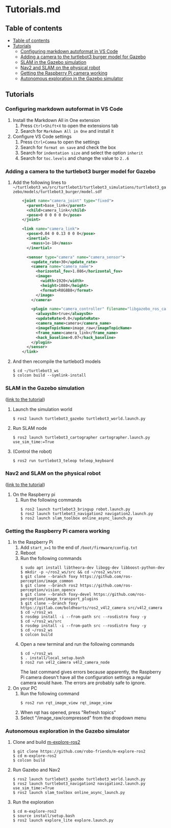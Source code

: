 # Tutorials.md

## Table of contents
- [Table of contents](#table-of-contents)
- [Tutorials](#tutorials)
    - [Configuring markdown autoformat in VS Code](#configuring-markdown-autoformat-in-vs-code)
    - [Adding a camera to the turtlebot3 burger model for Gazebo](#adding-a-camera-to-the-turtlebot3-burger-model-for-gazebo)
    - [SLAM in the Gazebo simulation](#slam-in-the-gazebo-simulation)
    - [Nav2 and SLAM on the physical robot](#nav2-and-slam-on-the-physical-robot)
    - [Getting the Raspberry Pi camera working](#getting-the-raspberry-pi-camera-working)
    - [Autonomous exploration in the Gazebo simulator](#autonomous-exploration-in-the-gazebo-simulator)

## Tutorials
### Configuring markdown autoformat in VS Code
1. Install the Markdown All in One extension
    1. Press `Ctrl+Shift+X` to open the extensions tab
    2. Search for `Markdown All in One` and install it
2. Configure VS Code settings
    1. Press `Ctrl+Comma` to open the settings
    2. Search for `format on save` and check the box
    3. Search for `indentation size` and select the option `inherit`
    4. Search for `toc.levels` and change the value to `2..6`

### Adding a camera to the turtlebot3 burger model for Gazebo
1. Add the following lines to `~/turtlebot3_ws/src/turtlebot3/turtlebot3_simulations/turtlebot3_gazebo/models/turtlebot3_burger/model.sdf`
    ```xml
        <joint name="camera_joint" type="fixed">
          <parent>base_link</parent>
          <child>camera_link</child>
          <pose>0 0 0 0 0 0</pose>
        </joint>

        <link name="camera_link">
          <pose>0.04 0 0.13 0 0 0</pose>
          <inertial>
            <mass>1e-18</mass>
          </inertial>

          <sensor type="camera" name="camera_sensor">
            <update_rate>30</update_rate>
            <camera name="camera_name">
              <horizontal_fov>1.086</horizontal_fov>
              <image>
                <width>1920</width>
                <height>1080</height>
                <format>R8G8B8</format>
              </image>
            </camera>

            <plugin name="camera_controller" filename="libgazebo_ros_camera.so">
              <alwaysOn>true</alwaysOn>
              <updateRate>0.0</updateRate>
              <camera_name>camera</camera_name>
              <imageTopicName>image_raw</imageTopicName>
              <frame_name>camera_link</frame_name>
              <hack_baseline>0.07</hack_baseline>
            </plugin>
          </sensor>
        </link>
    ```
2. And then recompile the turtlebot3 models
    ```
    $ cd ~/turtlebot3_ws
    $ colcon build --symlink-install
    ```

### SLAM in the Gazebo simulation
([link to the tutorial](https://emanual.robotis.com/docs/en/platform/turtlebot3/slam_simulation/))
1. Launch the simulation world
    ```
    $ ros2 launch turtlebot3_gazebo turtlebot3_world.launch.py
    ```
2. Run SLAM node
    ```
    $ ros2 launch turtlebot3_cartographer cartographer.launch.py use_sim_time:=True
    ```
3. (Control the robot)
    ```
    $ ros2 run turtlebot3_teleop teleop_keyboard
    ```

### Nav2 and SLAM on the physical robot
([link to the tutorial](https://navigation.ros.org/tutorials/docs/navigation2_with_slam.html))
1. On the Raspberry pi
    1. Run the following commands 
        ```
        $ ros2 launch turtlebot3_bringup robot.launch.py
        $ ros2 launch turtlebot3_navigation2 navigation2.launch.py
        $ ros2 launch slam_toolbox online_async_launch.py
        ```

### Getting the Raspberry Pi camera working
1. In the Raspberry Pi
    1. Add `start_x=1` to the end of `/boot/firmware/config.txt`
    2. Reboot
    3. Run the following commands
        ```
        $ sudo apt install libtheora-dev libogg-dev libboost-python-dev
        $ mkdir -p ~/ros2_ws/src && cd ~/ros2_ws/src
        $ git clone --branch foxy https://github.com/ros-perception/image_common
        $ git clone --branch ros2 https://github.com/ros-perception/vision_opencv
        $ git clone --branch foxy-devel https://github.com/ros-perception/image_transport_plugins
        $ git clone --branch foxy https://gitlab.com/boldhearts/ros2_v4l2_camera src/v4l2_camera
        $ cd ~/ros2_ws
        $ rosdep install -i --from-path src --rosdistro foxy -y
        $ cd ~/ros2_ws/src
        $ rosdep install -i --from-path src --rosdistro foxy -y
        $ cd ~/ros2_ws
        $ colcon build
        ```
    4. Open a new terminal and run the following commands
        ```
        $ cd ~/ros2_ws
        $ . install/local_setup.bash
        $ ros2 run v4l2_camera v4l2_camera_node
        ```
        The last command gives errors because apparently, the Raspberry Pi camera doesn't have all the configuration settings a regular camera would have. The errors are probably safe to ignore.
2.  On your PC
    1.  Run the following command
        ```
        $ ros2 run rqt_image_view rqt_image_view
        ```
    2.  When rqt has opened, press "Refresh topics"
    3.  Select "/image_raw/compressed" from the dropdown menu 

### Autonomous exploration in the Gazebo simulator
1. Clone and build [m-explore-ros2](https://github.com/robo-friends/m-explore-ros2)
    ```
    $ git clone https://github.com/robo-friends/m-explore-ros2
    $ cd m-explore-ros2
    $ colcon build
    ```
2. Run Gazebo and Nav2
    ```
    $ ros2 launch turtlebot3_gazebo turtlebot3_world.launch.py
    $ ros2 launch turtlebot3_navigation2 navigation2.launch.py use_sim_time:=True
    $ ros2 launch slam_toolbox online_async_launch.py
    ```
3. Run the exploration
    ```
    $ cd m-explore-ros2
    $ source install/setup.bash
    $ ros2 launch explore_lite explore.launch.py
    ```